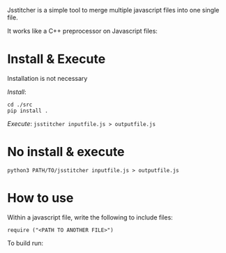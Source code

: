 Jsstitcher is a simple tool to merge multiple javascript files into one single file.

It works like a C++ preprocessor on Javascript files:

# Install & Execute
Installation is not necessary

*Install*:
```
cd ./src
pip install .
```

*Execute*:
```jsstitcher inputfile.js > outputfile.js```


# No install & execute


```python3 PATH/TO/jsstitcher inputfile.js > outputfile.js```


# How to use

Within a javascript file, write the following to include files:

```
require ("<PATH TO ANOTHER FILE>")
```

To build run:
